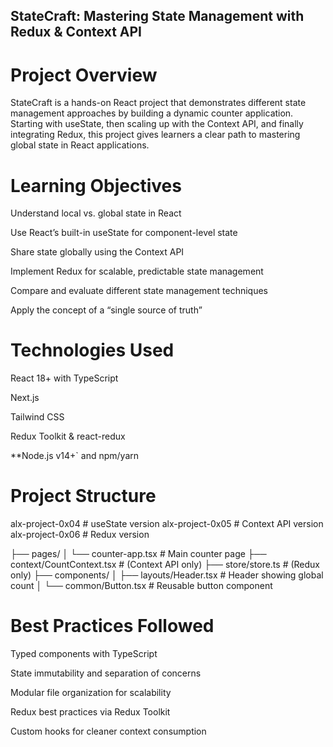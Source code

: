 ## StateCraft: Mastering State Management with Redux & Context API

# Project Overview
StateCraft is a hands-on React project that demonstrates different state management approaches by building a dynamic counter application. Starting with useState, then scaling up with the Context API, and finally integrating Redux, this project gives learners a clear path to mastering global state in React applications.

# Learning Objectives
Understand local vs. global state in React

Use React’s built-in useState for component-level state

Share state globally using the Context API

Implement Redux for scalable, predictable state management

Compare and evaluate different state management techniques

Apply the concept of a “single source of truth”

# Technologies Used
React 18+ with TypeScript

Next.js

Tailwind CSS

Redux Toolkit & react-redux

**Node.js v14+` and npm/yarn

# Project Structure
alx-project-0x04  # useState version
alx-project-0x05  # Context API version
alx-project-0x06  # Redux version

├── pages/
│   └── counter-app.tsx       # Main counter page
├── context/CountContext.tsx  # (Context API only)
├── store/store.ts            # (Redux only)
├── components/
│   ├── layouts/Header.tsx    # Header showing global count
│   └── common/Button.tsx     # Reusable button component


# Best Practices Followed
Typed components with TypeScript

State immutability and separation of concerns

Modular file organization for scalability

Redux best practices via Redux Toolkit

Custom hooks for cleaner context consumption